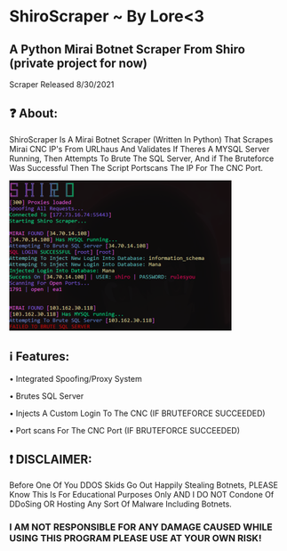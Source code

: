 # ShiroScraper ~ By Lore<3

## A Python Mirai Botnet Scraper From Shiro (private project for now) 

Scraper Released 8/30/2021

## ❓ About:

ShiroScraper Is A Mirai Botnet Scraper (Written In Python) That Scrapes Mirai CNC IP's From URLhaus And Validates If Theres A MYSQL Server Running, Then Attempts To Brute The SQL Server, And if The Bruteforce Was Successful Then The Script Portscans The IP For The CNC Port.

![Screenshot](Screenshot.png)

##  ℹ️ Features:

• Integrated Spoofing/Proxy System

• Brutes SQL Server

• Injects A Custom Login To The CNC (IF BRUTEFORCE SUCCEEDED)

• Port scans For The CNC Port (IF BRUTEFORCE SUCCEEDED)


## ❗️ DISCLAIMER:
Before One Of You DDOS Skids Go Out Happily Stealing Botnets, PLEASE Know This Is For Educational Purposes Only AND I DO NOT Condone Of DDoSing OR Hosting Any Sort Of Malware Including Botnets.

### I AM NOT RESPONSIBLE FOR ANY DAMAGE CAUSED WHILE USING THIS PROGRAM PLEASE USE AT YOUR OWN RISK!
